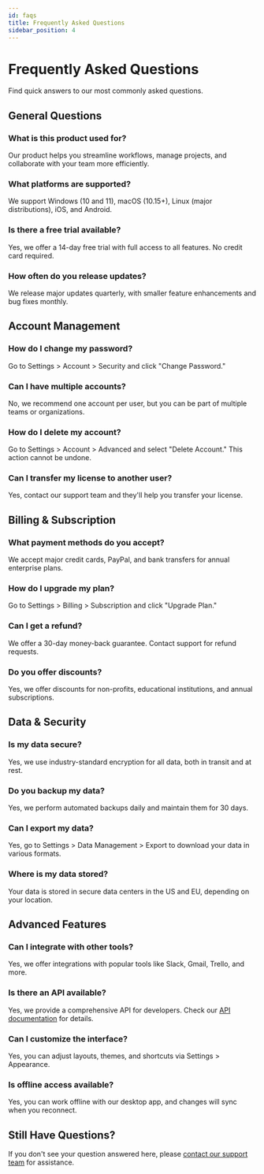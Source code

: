 ```yaml
---
id: faqs
title: Frequently Asked Questions
sidebar_position: 4
---
```


# Frequently Asked Questions

Find quick answers to our most commonly asked questions.

## General Questions

### What is this product used for?
Our product helps you streamline workflows, manage projects, and collaborate with your team more efficiently.

### What platforms are supported?
We support Windows (10 and 11), macOS (10.15+), Linux (major distributions), iOS, and Android.

### Is there a free trial available?
Yes, we offer a 14-day free trial with full access to all features. No credit card required.

### How often do you release updates?
We release major updates quarterly, with smaller feature enhancements and bug fixes monthly.

## Account Management

### How do I change my password?
Go to Settings > Account > Security and click "Change Password."

### Can I have multiple accounts?
No, we recommend one account per user, but you can be part of multiple teams or organizations.

### How do I delete my account?
Go to Settings > Account > Advanced and select "Delete Account." This action cannot be undone.

### Can I transfer my license to another user?
Yes, contact our support team and they'll help you transfer your license.

## Billing & Subscription

### What payment methods do you accept?
We accept major credit cards, PayPal, and bank transfers for annual enterprise plans.

### How do I upgrade my plan?
Go to Settings > Billing > Subscription and click "Upgrade Plan."

### Can I get a refund?
We offer a 30-day money-back guarantee. Contact support for refund requests.

### Do you offer discounts?
Yes, we offer discounts for non-profits, educational institutions, and annual subscriptions.

## Data & Security

### Is my data secure?
Yes, we use industry-standard encryption for all data, both in transit and at rest.

### Do you backup my data?
Yes, we perform automated backups daily and maintain them for 30 days.

### Can I export my data?
Yes, go to Settings > Data Management > Export to download your data in various formats.

### Where is my data stored?
Your data is stored in secure data centers in the US and EU, depending on your location.

## Advanced Features

### Can I integrate with other tools?
Yes, we offer integrations with popular tools like Slack, Gmail, Trello, and more.

### Is there an API available?
Yes, we provide a comprehensive API for developers. Check our [API documentation](/docs/technical/api-reference) for details.

### Can I customize the interface?
Yes, you can adjust layouts, themes, and shortcuts via Settings > Appearance.

### Is offline access available?
Yes, you can work offline with our desktop app, and changes will sync when you reconnect.

## Still Have Questions?

If you don't see your question answered here, please [contact our support team](./contact.md) for assistance. 